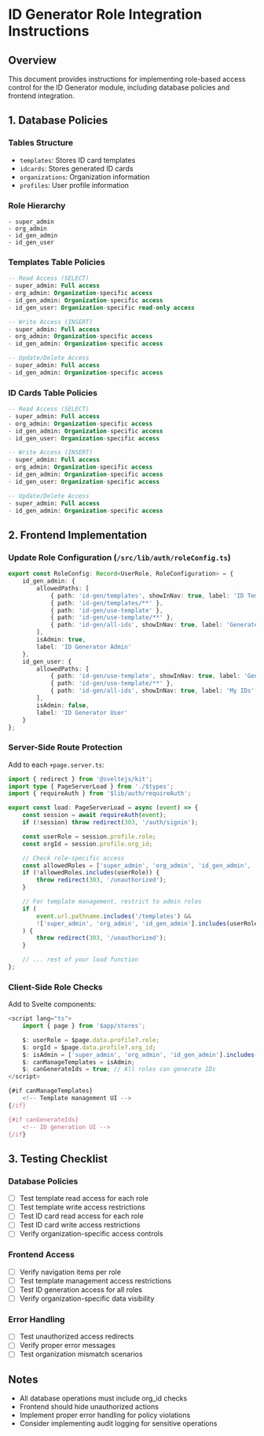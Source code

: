 # ID Generator Role Integration Instructions

## Overview

This document provides instructions for implementing role-based access control for the ID Generator module, including database policies and frontend integration.

## 1. Database Policies

### Tables Structure

- `templates`: Stores ID card templates
- `idcards`: Stores generated ID cards
- `organizations`: Organization information
- `profiles`: User profile information

### Role Hierarchy

```
- super_admin
- org_admin
- id_gen_admin
- id_gen_user
```

### Templates Table Policies

```sql
-- Read Access (SELECT)
- super_admin: Full access
- org_admin: Organization-specific access
- id_gen_admin: Organization-specific access
- id_gen_user: Organization-specific read-only access

-- Write Access (INSERT)
- super_admin: Full access
- org_admin: Organization-specific access
- id_gen_admin: Organization-specific access

-- Update/Delete Access
- super_admin: Full access
- id_gen_admin: Organization-specific access
```

### ID Cards Table Policies

```sql
-- Read Access (SELECT)
- super_admin: Full access
- org_admin: Organization-specific access
- id_gen_admin: Organization-specific access
- id_gen_user: Organization-specific access

-- Write Access (INSERT)
- super_admin: Full access
- org_admin: Organization-specific access
- id_gen_admin: Organization-specific access
- id_gen_user: Organization-specific access

-- Update/Delete Access
- super_admin: Full access
- id_gen_admin: Organization-specific access
```

## 2. Frontend Implementation

### Update Role Configuration (`/src/lib/auth/roleConfig.ts`)

```typescript
export const RoleConfig: Record<UserRole, RoleConfiguration> = {
	id_gen_admin: {
		allowedPaths: [
			{ path: 'id-gen/templates', showInNav: true, label: 'ID Templates' },
			{ path: 'id-gen/templates/**' },
			{ path: 'id-gen/use-template' },
			{ path: 'id-gen/use-template/**' },
			{ path: 'id-gen/all-ids', showInNav: true, label: 'Generated IDs' }
		],
		isAdmin: true,
		label: 'ID Generator Admin'
	},
	id_gen_user: {
		allowedPaths: [
			{ path: 'id-gen/use-template', showInNav: true, label: 'Generate ID' },
			{ path: 'id-gen/use-template/**' },
			{ path: 'id-gen/all-ids', showInNav: true, label: 'My IDs' }
		],
		isAdmin: false,
		label: 'ID Generator User'
	}
};
```

### Server-Side Route Protection

Add to each `+page.server.ts`:

```typescript
import { redirect } from '@sveltejs/kit';
import type { PageServerLoad } from './$types';
import { requireAuth } from '$lib/auth/requireAuth';

export const load: PageServerLoad = async (event) => {
	const session = await requireAuth(event);
	if (!session) throw redirect(303, '/auth/signin');

	const userRole = session.profile.role;
	const orgId = session.profile.org_id;

	// Check role-specific access
	const allowedRoles = ['super_admin', 'org_admin', 'id_gen_admin', 'id_gen_user'];
	if (!allowedRoles.includes(userRole)) {
		throw redirect(303, '/unauthorized');
	}

	// For template management, restrict to admin roles
	if (
		event.url.pathname.includes('/templates') &&
		!['super_admin', 'org_admin', 'id_gen_admin'].includes(userRole)
	) {
		throw redirect(303, '/unauthorized');
	}

	// ... rest of your load function
};
```

### Client-Side Role Checks

Add to Svelte components:

```typescript
<script lang="ts">
    import { page } from '$app/stores';

    $: userRole = $page.data.profile?.role;
    $: orgId = $page.data.profile?.org_id;
    $: isAdmin = ['super_admin', 'org_admin', 'id_gen_admin'].includes(userRole);
    $: canManageTemplates = isAdmin;
    $: canGenerateIds = true; // All roles can generate IDs
</script>

{#if canManageTemplates}
    <!-- Template management UI -->
{/if}

{#if canGenerateIds}
    <!-- ID generation UI -->
{/if}
```

## 3. Testing Checklist

### Database Policies

- [ ] Test template read access for each role
- [ ] Test template write access restrictions
- [ ] Test ID card read access for each role
- [ ] Test ID card write access restrictions
- [ ] Verify organization-specific access controls

### Frontend Access

- [ ] Verify navigation items per role
- [ ] Test template management access restrictions
- [ ] Test ID generation access for all roles
- [ ] Verify organization-specific data visibility

### Error Handling

- [ ] Test unauthorized access redirects
- [ ] Verify proper error messages
- [ ] Test organization mismatch scenarios

## Notes

- All database operations must include org_id checks
- Frontend should hide unauthorized actions
- Implement proper error handling for policy violations
- Consider implementing audit logging for sensitive operations
